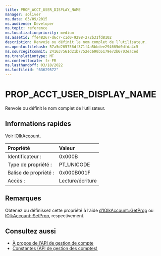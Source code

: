 ```yaml
---
title: PROP_ACCT_USER_DISPLAY_NAME
manager: soliver
ms.date: 03/09/2015
ms.audience: Developer
ms.topic: reference
ms.localizationpriority: medium
ms.assetid: ffe48267-d6c7-c1d0-9298-272b31fd8102
description: Renvoie ou définit le nom complet de l’utilisateur.
ms.openlocfilehash: 57a5d265756df371f4a5bbdee294665d0dfda4c5
ms.sourcegitcommit: 241637561d21b7752ec690b5179e72b6703eaced
ms.translationtype: MT
ms.contentlocale: fr-FR
ms.lasthandoff: 03/18/2022
ms.locfileid: "63629572"
---
```

# <a name="prop_acct_user_display_name"></a>PROP_ACCT_USER_DISPLAY_NAME

Renvoie ou définit le nom complet de l’utilisateur.
  
## <a name="quick-info"></a>Informations rapides

Voir [IOlkAccount](iolkaccount.md).
  
|Propriété |Valeur |
|:-----|:-----|
|Identificateur :  <br/> |0x000B  <br/> |
|Type de propriété :  <br/> |PT_UNICODE  <br/> |
|Balise de propriété :  <br/> |0x000B001F  <br/> |
|Accès :  <br/> |Lecture/écriture  <br/> |
   
## <a name="remarks"></a>Remarques

Obtenez ou définissez cette propriété à l’aide [d’IOlkAccount::GetProp](iolkaccount-getprop.md) ou [IOlkAccount::SetProp](iolkaccount-setprop.md), respectivement.
  
## <a name="see-also"></a>Consultez aussi

- [À propos de l'API de gestion de compte](about-the-account-management-api.md)  
- [Constantes (API de gestion des comptes)](constants-account-management-api.md)

